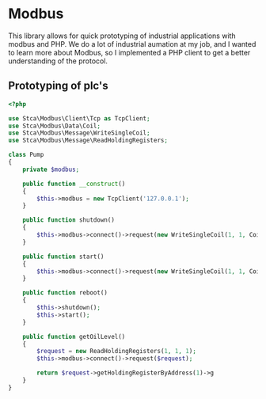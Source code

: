 # Modbus
This library allows for quick prototyping of industrial applications with modbus and PHP.
We do a lot of industrial aumation at my job, and I wanted to learn more about Modbus, so I implemented a PHP client to get a better understanding of the protocol.

## Prototyping of plc's

```php
<?php

use Stca\Modbus\Client\Tcp as TcpClient;
use Stca\Modbus\Data\Coil;
use Stca\Modbus\Message\WriteSingleCoil;
use Stca\Modbus\Message\ReadHoldingRegisters;

class Pump
{
    private $modbus;

    public function __construct()
    {
        $this->modbus = new TcpClient('127.0.0.1');
    }

    public function shutdown()
    {
        $this->modbus->connect()->request(new WriteSingleCoil(1, 1, Coil::OFF));
    }

    public function start()
    {
        $this->modbus->connect()->request(new WriteSingleCoil(1, 1, Coil::ON));
    }

    public function reboot()
    {
        $this->shutdown();
        $this->start();
    }

    public function getOilLevel()
    {
        $request = new ReadHoldingRegisters(1, 1, 1);
        $this->modbus->connect()->request($request);

        return $request->getHoldingRegisterByAddress(1)->g
    }
}
